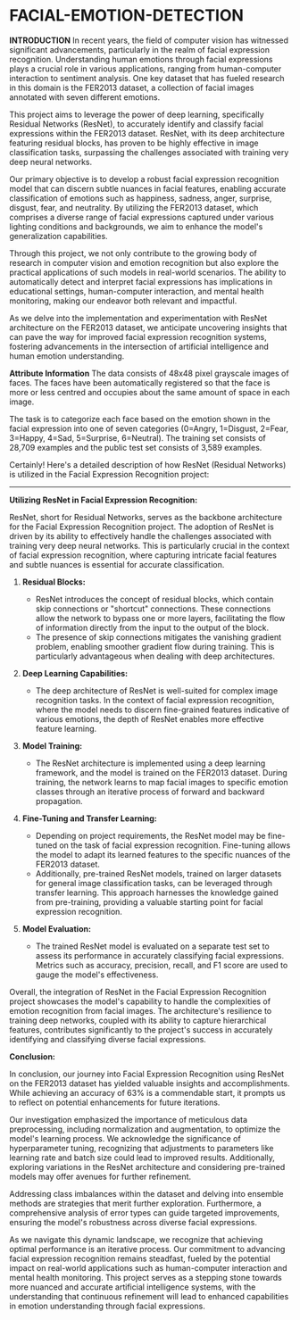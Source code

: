 # FACIAL-EMOTION-DETECTION
**INTRODUCTION**
In recent years, the field of computer vision has witnessed significant advancements, particularly in the realm of facial expression recognition. Understanding human emotions through facial expressions plays a crucial role in various applications, ranging from human-computer interaction to sentiment analysis. One key dataset that has fueled research in this domain is the FER2013 dataset, a collection of facial images annotated with seven different emotions.

This project aims to leverage the power of deep learning, specifically Residual Networks (ResNet), to accurately identify and classify facial expressions within the FER2013 dataset. ResNet, with its deep architecture featuring residual blocks, has proven to be highly effective in image classification tasks, surpassing the challenges associated with training very deep neural networks.

Our primary objective is to develop a robust facial expression recognition model that can discern subtle nuances in facial features, enabling accurate classification of emotions such as happiness, sadness, anger, surprise, disgust, fear, and neutrality. By utilizing the FER2013 dataset, which comprises a diverse range of facial expressions captured under various lighting conditions and backgrounds, we aim to enhance the model's generalization capabilities.

Through this project, we not only contribute to the growing body of research in computer vision and emotion recognition but also explore the practical applications of such models in real-world scenarios. The ability to automatically detect and interpret facial expressions has implications in educational settings, human-computer interaction, and mental health monitoring, making our endeavor both relevant and impactful.

As we delve into the implementation and experimentation with ResNet architecture on the FER2013 dataset, we anticipate uncovering insights that can pave the way for improved facial expression recognition systems, fostering advancements in the intersection of artificial intelligence and human emotion understanding.


 **Attribute Information**
The data consists of 48x48 pixel grayscale images of faces. The faces have been automatically registered so that the face is more or less centred and occupies about the same amount of space in each image.

The task is to categorize each face based on the emotion shown in the facial expression into one of seven categories (0=Angry, 1=Disgust, 2=Fear, 3=Happy, 4=Sad, 5=Surprise, 6=Neutral). The training set consists of 28,709 examples and the public test set consists of 3,589 examples.

Certainly! Here's a detailed description of how ResNet (Residual Networks) is utilized in the Facial Expression Recognition project:

---

**Utilizing ResNet in Facial Expression Recognition:**

ResNet, short for Residual Networks, serves as the backbone architecture for the Facial Expression Recognition project. The adoption of ResNet is driven by its ability to effectively handle the challenges associated with training very deep neural networks. This is particularly crucial in the context of facial expression recognition, where capturing intricate facial features and subtle nuances is essential for accurate classification.

1. **Residual Blocks:**
   - ResNet introduces the concept of residual blocks, which contain skip connections or "shortcut" connections. These connections allow the network to bypass one or more layers, facilitating the flow of information directly from the input to the output of the block.
   - The presence of skip connections mitigates the vanishing gradient problem, enabling smoother gradient flow during training. This is particularly advantageous when dealing with deep architectures.

2. **Deep Learning Capabilities:**
   - The deep architecture of ResNet is well-suited for complex image recognition tasks. In the context of facial expression recognition, where the model needs to discern fine-grained features indicative of various emotions, the depth of ResNet enables more effective feature learning.

3. **Model Training:**
   - The ResNet architecture is implemented using a deep learning framework, and the model is trained on the FER2013 dataset. During training, the network learns to map facial images to specific emotion classes through an iterative process of forward and backward propagation.

4. **Fine-Tuning and Transfer Learning:**
   - Depending on project requirements, the ResNet model may be fine-tuned on the task of facial expression recognition. Fine-tuning allows the model to adapt its learned features to the specific nuances of the FER2013 dataset.
   - Additionally, pre-trained ResNet models, trained on larger datasets for general image classification tasks, can be leveraged through transfer learning. This approach harnesses the knowledge gained from pre-training, providing a valuable starting point for facial expression recognition.

5. **Model Evaluation:**
   - The trained ResNet model is evaluated on a separate test set to assess its performance in accurately classifying facial expressions. Metrics such as accuracy, precision, recall, and F1 score are used to gauge the model's effectiveness.

Overall, the integration of ResNet in the Facial Expression Recognition project showcases the model's capability to handle the complexities of emotion recognition from facial images. The architecture's resilience to training deep networks, coupled with its ability to capture hierarchical features, contributes significantly to the project's success in accurately identifying and classifying diverse facial expressions.


**Conclusion:**

In conclusion, our journey into Facial Expression Recognition using ResNet on the FER2013 dataset has yielded valuable insights and accomplishments. While achieving an accuracy of 63% is a commendable start, it prompts us to reflect on potential enhancements for future iterations.

Our investigation emphasized the importance of meticulous data preprocessing, including normalization and augmentation, to optimize the model's learning process. We acknowledge the significance of hyperparameter tuning, recognizing that adjustments to parameters like learning rate and batch size could lead to improved results. Additionally, exploring variations in the ResNet architecture and considering pre-trained models may offer avenues for further refinement.

Addressing class imbalances within the dataset and delving into ensemble methods are strategies that merit further exploration. Furthermore, a comprehensive analysis of error types can guide targeted improvements, ensuring the model's robustness across diverse facial expressions.

As we navigate this dynamic landscape, we recognize that achieving optimal performance is an iterative process. Our commitment to advancing facial expression recognition remains steadfast, fueled by the potential impact on real-world applications such as human-computer interaction and mental health monitoring. This project serves as a stepping stone towards more nuanced and accurate artificial intelligence systems, with the understanding that continuous refinement will lead to enhanced capabilities in emotion understanding through facial expressions.
